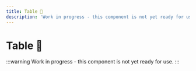 ```yaml
---
title: Table 🔴
description: 'Work in progress - this component is not yet ready for use.'
---
```


# Table 🔴

:::warning
Work in progress - this component is not yet ready for use.
:::
